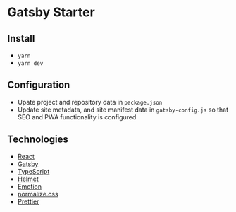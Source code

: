 # Gatsby Starter

## Install

- `yarn`
- `yarn dev`

## Configuration

- Upate project and repository data in `package.json`
- Update site metadata, and site manifest data in `gatsby-config.js` so that SEO and PWA functionality is configured

## Technologies

- [React](https://github.com/facebook/react)
- [Gatsby](https://github.com/gatsbyjs)
- [TypeScript](https://www.typescriptlang.org/)
- [Helmet](https://github.com/nfl/react-helmet)
- [Emotion](https://github.com/emotion-js/emotion)
- [normalize.css](https://github.com/necolas/normalize.css)
- [Prettier](https://prettier.io/)
